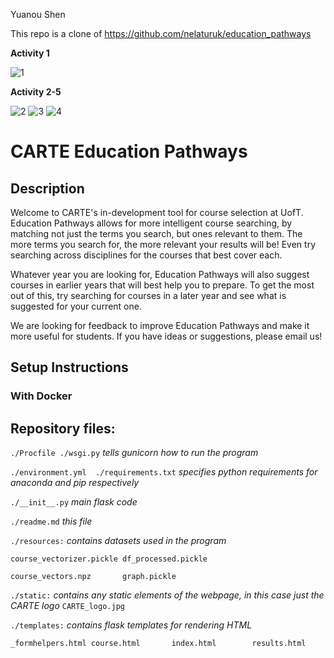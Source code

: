 Yuanou Shen

This repo is a clone of https://github.com/nelaturuk/education_pathways

**Activity 1**

![1](https://user-images.githubusercontent.com/90863981/137665279-56d1f32f-a82d-46ba-a903-6c0c2b2d1f6d.PNG)

**Activity 2-5**

![2](https://user-images.githubusercontent.com/90863981/137666104-1030ee87-1489-40ab-8ef3-f22f32269c43.PNG)
![3](https://user-images.githubusercontent.com/90863981/137666107-0303aba9-3a10-4adb-9609-c4bbc56c50a0.PNG)
![4](https://user-images.githubusercontent.com/90863981/137666111-37f76451-bf08-4b26-9828-92bb3f9a2a40.PNG)

# CARTE Education Pathways

## Description
Welcome to CARTE's in-development tool for course selection at UofT. Education Pathways allows for more intelligent course searching, by matching not just the terms you search, but ones relevant to them. The more terms you search for, the more relevant your results will be! Even try searching across disciplines for the courses that best cover each.

Whatever year you are looking for, Education Pathways will also suggest courses in earlier years that will best help you to prepare. To get the most out of this, try searching for courses in a later year and see what is suggested for your current one.

We are looking for feedback to improve Education Pathways and make it more useful for students. If you have ideas or suggestions, please email us!

## Setup Instructions

### With Docker



## Repository files:

`./Procfile ./wsgi.py` *tells gunicorn how to run the program*

`./environment.yml  ./requirements.txt` *specifies python requirements for anaconda and pip respectively*

`./__init__.py` *main flask code*

`./readme.md` *this file*

`./resources:` *contains datasets used in the program*

`course_vectorizer.pickle df_processed.pickle`

`course_vectors.npz       graph.pickle`

`./static:` *contains any static elements of the webpage, in this case just the CARTE logo*
`CARTE_logo.jpg`

`./templates:` *contains flask templates for rendering HTML*

`_formhelpers.html course.html       index.html        results.html`
